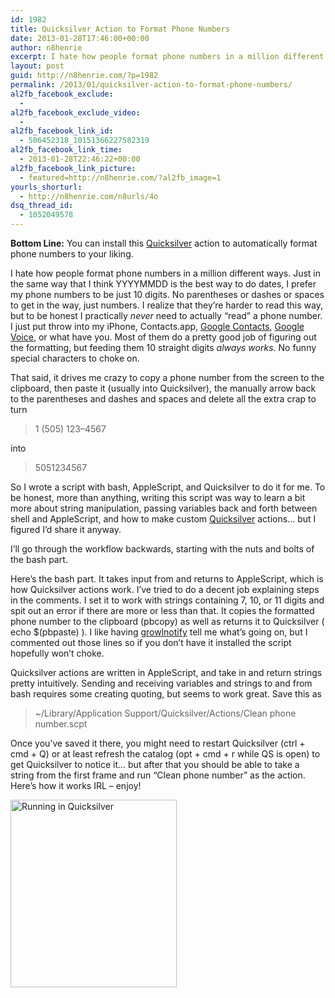 ```yaml
---
id: 1982
title: Quicksilver Action to Format Phone Numbers
date: 2013-01-28T17:46:00+00:00
author: n8henrie
excerpt: I hate how people format phone numbers in a million different ways. Just in the same way that I think YYYYMMDD is the best way to do dates, I prefer my phone numbers to be just 10 digits. No parentheses or dashes or spaces to get in the way, just numbers. I realize that they’re harder to read this way, but to be honest I practically never need to actually “read” a phone number. I just put throw into my iPhone, Contacts.app, Google Contacts, Google Voice, or what have you. Most of them do a pretty good job of figuring out the formatting, but feeding them 10 straight digits always works. No funny special characters to choke on.
layout: post
guid: http://n8henrie.com/?p=1982
permalink: /2013/01/quicksilver-action-to-format-phone-numbers/
al2fb_facebook_exclude:
  - 
al2fb_facebook_exclude_video:
  - 
al2fb_facebook_link_id:
  - 506452318_10151366227582319
al2fb_facebook_link_time:
  - 2013-01-28T22:46:22+00:00
al2fb_facebook_link_picture:
  - featured=http://n8henrie.com/?al2fb_image=1
yourls_shorturl:
  - http://n8henrie.com/n8urls/4o
dsq_thread_id:
  - 1052049578
---
```

**Bottom Line:** You can install this <a target="_blank" href="http://qsapp.com/">Quicksilver</a> action to automatically format phone numbers to your liking.
  
<!--more-->

I hate how people format phone numbers in a million different ways. Just in the same way that I think YYYYMMDD is the best way to do dates, I prefer my phone numbers to be just 10 digits. No parentheses or dashes or spaces to get in the way, just numbers. I realize that they&#8217;re harder to read this way, but to be honest I practically _never_ need to actually &#8220;read&#8221; a phone number. I just put throw into my iPhone, Contacts.app, <a target="_blank" href="https://google.com/contacts">Google Contacts</a>, <a target="_blank" href="https://voice.google.com">Google Voice</a>, or what have you. Most of them do a pretty good job of figuring out the formatting, but feeding them 10 straight digits _always works_. No funny special characters to choke on.

That said, it drives me crazy to copy a phone number from the screen to the clipboard, then paste it (usually into Quicksilver), the manually arrow back to the parentheses and dashes and spaces and delete all the extra crap to turn

> 1 (505) 123&#8211;4567

into

> 5051234567

So I wrote a script with bash, AppleScript, and Quicksilver to do it for me. To be honest, more than anything, writing this script was way to learn a bit more about string manipulation, passing variables back and forth between shell and AppleScript, and how to make custom <a target="_blank" href="http://qsapp.com/">Quicksilver</a> actions… but I figured I&#8217;d share it anyway.

I&#8217;ll go through the workflow backwards, starting with the nuts and bolts of the bash part.

Here&#8217;s the bash part. It takes input from and returns to AppleScript, which is how Quicksilver actions work. I&#8217;ve tried to do a decent job explaining steps in the comments. I set it to work with strings containing 7, 10, or 11 digits and spit out an error if there are more or less than that. It copies the formatted phone number to the clipboard (pbcopy) as well as returns it to Quicksilver ( echo $(pbpaste) ). I like having <a target="_blank" href="http://growl.info/extras.php#growlnotify">growlnotify</a> tell me what&#8217;s going on, but I commented out those lines so if you don&#8217;t have it installed the script hopefully won&#8217;t choke.



Quicksilver actions are written in AppleScript, and take in and return strings pretty intuitively. Sending and receiving variables and strings to and from bash requires some creating quoting, but seems to work great. Save this as 

> ~/Library/Application Support/Quicksilver/Actions/Clean phone number.scpt



Once you&#8217;ve saved it there, you might need to restart Quicksilver (ctrl + cmd + Q) or at least refresh the catalog (opt + cmd + r while QS is open) to get Quicksilver to notice it… but after that you should be able to take a string from the first frame and run &#8220;Clean phone number&#8221; as the action. Here&#8217;s how it works IRL &#8211; enjoy!

[<img src="http://n8henrie.com/wp-content/uploads/2013/01/20130128_20130128-ScreenShot-851-266x300.jpg" alt="Running in Quicksilver" width="266" height="300" class="aligncenter size-medium wp-image-1988" srcset="http://n8henrie.com/wp-content/uploads/2013/01/20130128_20130128-ScreenShot-851-266x300.jpg 266w, http://n8henrie.com/wp-content/uploads/2013/01/20130128_20130128-ScreenShot-851.jpg 361w" sizes="(max-width: 266px) 100vw, 266px" />](http://n8henrie.com/wp-content/uploads/2013/01/20130128_20130128-ScreenShot-851.jpg)